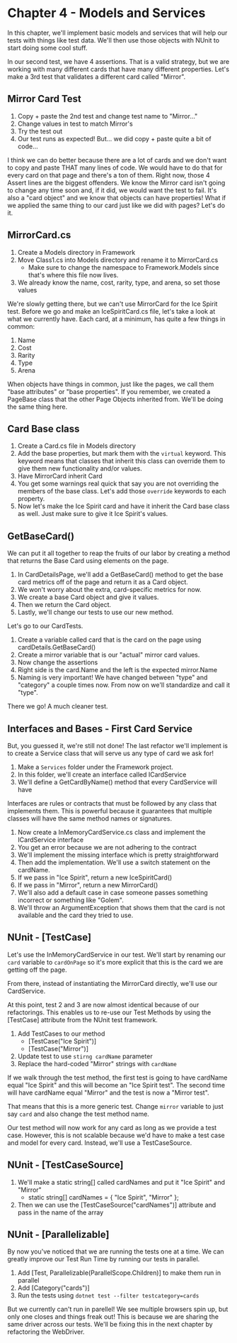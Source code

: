 # Chapter 4 - Models and Services
In this chapter, we'll implement basic models and services that will help our tests with things like test data. We'll then use those objects with NUnit to start doing some cool stuff.

In our second test, we have 4 assertions. That is a valid strategy, but we are working with many different cards that have many different properties. Let's make a 3rd test that validates a different card called "Mirror".

## Mirror Card Test
1. Copy + paste the 2nd test and change test name to "Mirror..."
2. Change values in test to match Mirror's
3. Try the test out
4. Our test runs as expected! But... we did copy + paste quite a bit of code...

I think we can do better because there are a lot of cards and we don't want to copy and paste THAT many lines of code. We would have to do that for every card on that page and there's a ton of them. Right now, those 4 Assert lines are the biggest offenders. We know the Mirror card isn't going to change any time soon and, if it did, we would want the test to fail. It's also a "card object" and we know that objects can have properties! What if we applied the same thing to our card just like we did with pages? Let's do it.

## MirrorCard.cs
1. Create a Models directory in Framework
2. Move Class1.cs into Models directory and rename it to MirrorCard.cs
    - Make sure to change the namespace to Framework.Models since that's where this file now lives.
3. We already know the name, cost, rarity, type, and arena, so set those values

We're slowly getting there, but we can't use MirrorCard for the Ice Spirit test. Before we go and make an IceSpiritCard.cs file, let's take a look at what we currently have. Each card, at a minimum, has quite a few things in common:

1. Name
2. Cost
3. Rarity
4. Type
5. Arena

When objects have things in common, just like the pages, we call them "base attributes" or "base properties". If you remember, we created a PageBase class that the other Page Objects inherited from. We'll be doing the same thing here.

## Card Base class
1. Create a Card.cs file in Models directory
2. Add the base properties, but mark them with the `virtual` keyword. This keyword means that classes that inherit this class can override them to give them new functionality and/or values.
3. Have MirrorCard inherit Card
4. You get some warnings real quick that say you are not overriding the members of the base class. Let's add those `override` keywords to each property.
5. Now let's make the Ice Spirit card and have it inherit the Card base class as well. Just make sure to give it Ice Spirit's values.

## GetBaseCard()
We can put it all together to reap the fruits of our labor by creating a method that returns the Base Card using elements on the page.

1. In CardDetailsPage, we'll add a GetBaseCard() method to get the base card metrics off of the page and return it as a Card object.
2. We won't worry about the extra, card-specific metrics for now.
3. We create a base Card object and give it values.
4. Then we return the Card object.
5. Lastly, we'll change our tests to use our new method.

Let's go to our CardTests.
1. Create a variable called card that is the card on the page using cardDetails.GetBaseCard()
2. Create a mirror variable that is our "actual" mirror card values.
3. Now change the assertions
4. Right side is the card.Name and the left is the expected mirror.Name
5. Naming is very important! We have changed between "type" and "category" a couple times now. From now on we'll standardize and call it "type".

There we go! A much cleaner test.

## Interfaces and Bases - First Card Service
But, you guessed it, we're still not done! The last refactor we'll implement is to create a Service class that will serve us any type of card we ask for!

1. Make a `Services` folder under the Framework project.
2. In this folder, we'll create an interface called ICardService
3. We'll define a GetCardByName() method that every CardService will have

Interfaces are rules or contracts that must be followed by any class that implements them. This is powerful because it guarantees that multiple classes will have the same method names or signatures.

1. Now create a InMemoryCardService.cs class and implement the ICardService interface
2. You get an error because we are not adhering to the contract
3. We'll implement the missing interface which is pretty straightforward
4. Then add the implementation. We'll use a switch statement on the cardName.
5. If we pass in "Ice Spirit", return a new IceSpiritCard()
6. If we pass in "Mirror", return a new MirrorCard()
7. We'll also add a default case in case someone passes something incorrect or something like "Golem".
8. We'll throw an ArgumentException that shows them that the card is not available and the card they tried to use.

## NUnit - [TestCase]
Let's use the InMemoryCardService in our test. We'll start by renaming our `card` variable to `cardOnPage` so it's more explicit that this is the card we are getting off the page.

From there, instead of instantiating the MirrorCard directly, we'll use our CardService.

At this point, test 2 and 3 are now almost identical because of our refactorings. This enables us to re-use our Test Methods by using the [TestCase] attribute from the NUnit test framework.

1. Add TestCases to our method
    - [TestCase("Ice Spirit")]
    - [TestCase("Mirror")]
2. Update test to use `stirng cardName` parameter
3. Replace the hard-coded "Mirror" strings with `cardName`

If we walk through the test method, the first test is going to have cardName equal "Ice Spirit" and this will become an "Ice Spirit test". The second time will have cardName equal "Mirror" and the test is now a "Mirror test".

That means that this is a more generic test. Change `mirror` variable to just say `card` and also change the test method name.

Our test method will now work for any card as long as we provide a test case. However, this is not scalable because we'd have to make a test case and model for every card. Instead, we'll use a TestCaseSource.

## NUnit - [TestCaseSource]
1. We'll make a static string[] called cardNames and put it "Ice Spirit" and "Mirror"
    - static string[] cardNames = { "Ice Spirit", "Mirror" };
2. Then we can use the [TestCaseSource("cardNames")] attribute and pass in the name of the array

## NUnit - [Parallelizable]
By now you've noticed that we are running the tests one at a time. We can greatly improve our Test Run Time by running our tests in parallel.

1. Add [Test, Parallelizable(ParallelScope.Children)] to make them run in parallel
2. Add [Category("cards")]
2. Run the tests using `dotnet test --filter testcategory=cards`

But we currently can't run in parellel! We see multiple browsers spin up, but only one closes and things freak out! This is because we are sharing the same driver across our tests. We'll be fixing this in the next chapter by refactoring the WebDriver.
